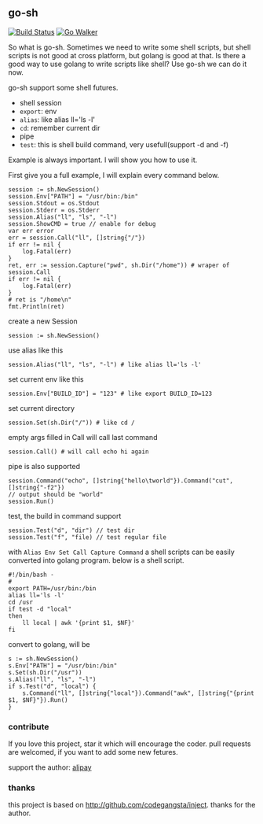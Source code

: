 ## go-sh
[![Build Status](https://drone.io/github.com/shxsun/go-sh/status.png)](https://drone.io/github.com/shxsun/go-sh/latest)
[![Go Walker](http://gowalker.org/api/v1/badge)](http://gowalker.org/github.com/shxsun/go-sh)

So what is go-sh. Sometimes we need to write some shell scripts, but shell scripts is not good at cross platform, but golang is good at that. Is there a good way to use golang to write scripts like shell? Use go-sh we can do it now.

go-sh support some shell futures.

* shell session
* `export`: env
* `alias`: like alias ll='ls -l'
* `cd`: remember current dir
* pipe
* `test`: this is shell build command, very usefull(support -d and -f)

Example is always important. I will show you how to use it.



First give you a full example, I will explain every command below.

	session := sh.NewSession()
	session.Env["PATH"] = "/usr/bin:/bin"
	session.Stdout = os.Stdout
	session.Stderr = os.Stderr
	session.Alias("ll", "ls", "-l")
	session.ShowCMD = true // enable for debug
	var err error
	err = session.Call("ll", []string{"/"})
	if err != nil {
		log.Fatal(err)
	}
	ret, err := session.Capture("pwd", sh.Dir("/home")) # wraper of session.Call
	if err != nil {
		log.Fatal(err)
	}
	# ret is "/home\n"
	fmt.Println(ret)

create a new Session

	session := sh.NewSession()

use alias like this

	session.Alias("ll", "ls", "-l") # like alias ll='ls -l'

set current env like this

	session.Env["BUILD_ID"] = "123" # like export BUILD_ID=123

set current directory

	session.Set(sh.Dir("/")) # like cd /

empty args filled in Call will call last command

	session.Call() # will call echo hi again

pipe is also supported

	session.Command("echo", []string{"hello\tworld"}).Command("cut", []string{"-f2"})
	// output should be "world"
	session.Run()

test, the build in command support

	session.Test("d", "dir") // test dir
	session.Test("f", "file) // test regular file

with `Alias Env Set Call Capture Command` a shell scripts can be easily converted into golang program. below is a shell script.

	#!/bin/bash -
	#
	export PATH=/usr/bin:/bin
	alias ll='ls -l'
	cd /usr
	if test -d "local"
	then
		ll local | awk '{print $1, $NF}'
	fi

convert to golang, will be

	s := sh.NewSession()
	s.Env["PATH"] = "/usr/bin:/bin"
	s.Set(sh.Dir("/usr"))
	s.Alias("ll", "ls", "-l")
	if s.Test("d", "local") {
		s.Command("ll", []string{"local"}).Command("awk", []string{"{print $1, $NF}"}).Run()
	}

### contribute
If you love this project, star it which will encourage the coder. pull requests are welcomed, if you want to add some new fetures.

support the author: [alipay](https://me.alipay.com/goskyblue)

### thanks
this project is based on <http://github.com/codegangsta/inject>. thanks for the author.
